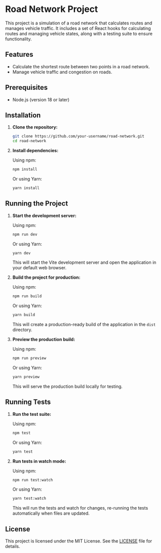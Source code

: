 # Road Network Project

This project is a simulation of a road network that calculates routes and manages vehicle traffic. It includes a set of React hooks for calculating routes and managing vehicle states, along with a testing suite to ensure functionality.

## Features

- Calculate the shortest route between two points in a road network.
- Manage vehicle traffic and congestion on roads.

## Prerequisites

- Node.js (version 18 or later)

## Installation

1. **Clone the repository:**

   ```bash
   git clone https://github.com/your-username/road-network.git
   cd road-network
   ```

2. **Install dependencies:**

   Using npm:

   ```bash
   npm install
   ```

   Or using Yarn:

   ```bash
   yarn install
   ```

## Running the Project

1. **Start the development server:**

   Using npm:

   ```bash
   npm run dev
   ```

   Or using Yarn:

   ```bash
   yarn dev
   ```

   This will start the Vite development server and open the application in your default web browser.

2. **Build the project for production:**

   Using npm:

   ```bash
   npm run build
   ```

   Or using Yarn:

   ```bash
   yarn build
   ```

   This will create a production-ready build of the application in the `dist` directory.

3. **Preview the production build:**

   Using npm:

   ```bash
   npm run preview
   ```

   Or using Yarn:

   ```bash
   yarn preview
   ```

   This will serve the production build locally for testing.

## Running Tests

1. **Run the test suite:**

   Using npm:

   ```bash
   npm test
   ```

   Or using Yarn:

   ```bash
   yarn test
   ```

2. **Run tests in watch mode:**

   Using npm:

   ```bash
   npm run test:watch
   ```

   Or using Yarn:

   ```bash
   yarn test:watch
   ```

   This will run the tests and watch for changes, re-running the tests automatically when files are updated.


## License

This project is licensed under the MIT License. See the [LICENSE](LICENSE) file for details.
